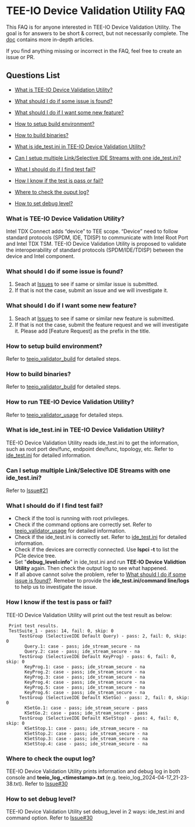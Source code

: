 # TEE-IO Device Validation Utility FAQ

This FAQ is for anyone interested in TEE-IO Device Validation Utility. The goal is for answers to be short & correct, but not necessarily complete. The [doc](../doc/) contains more in-depth articles.

If you find anything missing or incorrect in the FAQ, feel free to create an issue or PR.

## Questions List
- [What is TEE-IO Device Validation Utility?](#what-is-tee-io-device-validation-utility)

- [What should I do if some issue is found?](#what-should-i-do-if-some-issue-is-found)

- [What should I do if I want some new feature?](#what-should-i-do-if-i-want-some-new-feature)

- [How to setup build environment?](#how-to-setup-build-environment)

- [How to build binaries?](#how-to-build-binaries)

- [What is ide_test.ini in TEE-IO Device Validation Utility?](#what-is-ide_testini-in-tee-io-device-validation-utility)

- [Can I setup multiple Link/Selective IDE Streams with one ide_test.ini?](#can-i-setup-multiple-linkselective-ide-streams-with-one-ide_testini)

- [What I should do if I find test fail?](#what-i-should-do-if-i-find-test-fail)

- [How I know if the test is pass or fail?](#how-i-know-if-the-test-is-pass-or-fail)

- [Where to check the ouput log?](#where-to-check-the-ouput-log)

- [How to set debug level?](#how-to-set-debug-level)

### What is TEE-IO Device Validation Utility?
Intel TDX Connect adds “device” to TEE scope. “Device” need to follow standard protocols (SPDM, IDE, TDISP) to communicate with Intel Root Port and Intel TDX TSM. 
TEE-IO Device Validation Utility is proposed to validate the interoperability of standard protocols (SPDM/IDE/TDISP) between the device and Intel component.

### What should I do if some issue is found?
1. Seach at [Issues](https://github.com/intel/tee-io-validator/issues) to see if same or similar issue is submitted.
2. If that is not the case, submit an issue and we will investigate it.

### What should I do if I want some new feature?
1. Seach at [Issues](https://github.com/intel/tee-io-validator/issues) to see if same or similar new feature is submitted.
2. If that is not the case, submit the feature request and we will investigate it. Please add [Feature Request] as the prefix in the title.

### How to setup build environment?
Refer to [teeio_validator_build](./teeio_validator_build.md/#setup-build-environment) for detailed steps.

### How to build binaries?
Refer to [teeio_validator_build](./teeio_validator_build.md/#build-binaries) for detailed steps.

### How to run TEE-IO Device Validation Utility?
Refer to [teeio_validator_usage](./teeio_validator_usage.md) for detailed steps.

### What is ide_test.ini in TEE-IO Device Validation Utility?
TEE-IO Device Validation Utility reads ide_test.ini to get the information, such as root port dev/func, endpoint dev/func, topology, etc. Refer to [ide_test.ini](./ide_test_ini.md) for detailed information.

### Can I setup multiple Link/Selective IDE Streams with one ide_test.ini?
Refer to [Issue#21](https://github.com/intel/tee-io-validator/issues/21)

### What I should do if I find test fail?
- Check if the tool is running with root privileges.
- Check if the command options are correctly set. Refer to [teeio_validator_usage](./teeio_validator_usage.md) for detailed information.
- Check if the ide_test.ini is correctly set. Refer to [ide_test.ini](./ide_test_ini.md) for detailed information.
- Check if the devices are correctly connected. Use **lspci -t** to list the PCIe device tree.
- Set "**debug_level=info**" in ide_test.ini and run **TEE-IO Device Validtion Utility** again. Then check the output log to see what happened.
- If all above cannot solve the problem, refer to [What should I do if some issue is found?](#what-should-i-do-if-some-issue-is-found). Remeber to provide the **ide_test.ini/command line/logs** to help us to investigate the issue.

### How I know if the test is pass or fail?
TEE-IO Device Validation Utility will print out the test result as below:
```
 Print test results.
 TestSuite_1 - pass: 14, fail: 0, skip: 0
     TestGroup (SelectiveIDE Default Query) - pass: 2, fail: 0, skip: 0
       Query.1: case - pass; ide_stream_secure - na
       Query.2: case - pass; ide_stream_secure - na
     TestGroup (SelectiveIDE Default KeyProg) - pass: 6, fail: 0, skip: 0
       KeyProg.1: case - pass; ide_stream_secure - na
       KeyProg.2: case - pass; ide_stream_secure - na
       KeyProg.3: case - pass; ide_stream_secure - na
       KeyProg.4: case - pass; ide_stream_secure - na
       KeyProg.5: case - pass; ide_stream_secure - na
       KeyProg.6: case - pass; ide_stream_secure - na
     TestGroup (SelectiveIDE Default KSetGo) - pass: 2, fail: 0, skip: 0
       KSetGo.1: case - pass; ide_stream_secure - pass
       KSetGo.2: case - pass; ide_stream_secure - pass
     TestGroup (SelectiveIDE Default KSetStop) - pass: 4, fail: 0, skip: 0
       KSetStop.1: case - pass; ide_stream_secure - na
       KSetStop.2: case - pass; ide_stream_secure - na
       KSetStop.3: case - pass; ide_stream_secure - na
       KSetStop.4: case - pass; ide_stream_secure - na
```

### Where to check the ouput log?
TEE-IO Device Validation Utility prints information and debug log in both console and **teeio_log_\<timestamp\>.txt** (e.g. teeio_log_2024-04-17_21-23-38.txt). Refer to [Issue#30](https://github.com/intel/tee-io-validator/issues/30#issuecomment-2046467274)

### How to set debug level?
TEE-IO Device Validation Utility set debug_level in 2 ways: ide_test.ini and command option. Refer to [Issue#30](https://github.com/intel/tee-io-validator/issues/30#issuecomment-2046469418)
